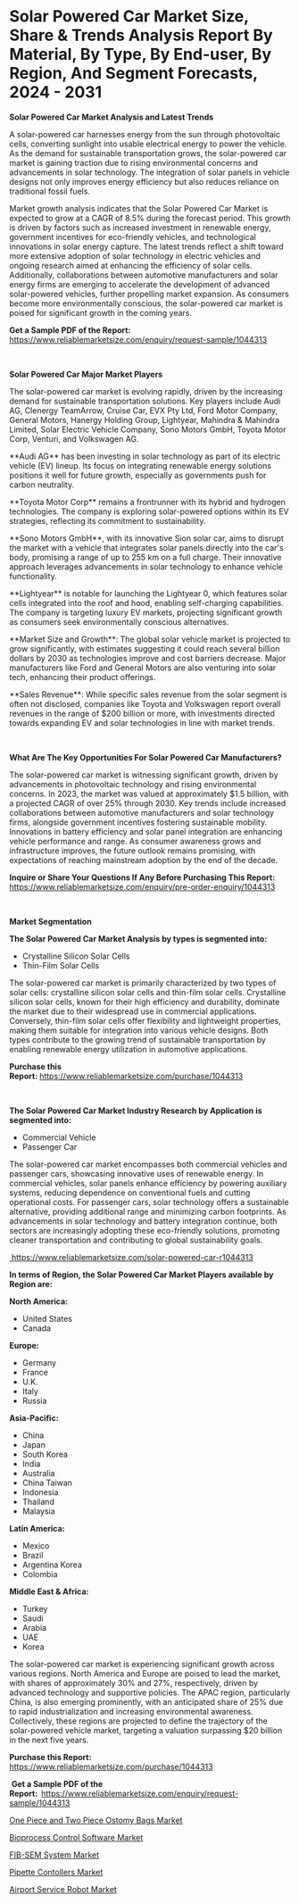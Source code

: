 <p><h1>Solar Powered Car Market Size, Share & Trends Analysis Report By Material, By Type, By End-user, By Region, And Segment Forecasts, 2024 - 2031</h1></p><p><strong>Solar Powered Car Market Analysis and Latest Trends</strong></p>
<p><p>A solar-powered car harnesses energy from the sun through photovoltaic cells, converting sunlight into usable electrical energy to power the vehicle. As the demand for sustainable transportation grows, the solar-powered car market is gaining traction due to rising environmental concerns and advancements in solar technology. The integration of solar panels in vehicle designs not only improves energy efficiency but also reduces reliance on traditional fossil fuels.</p><p>Market growth analysis indicates that the Solar Powered Car Market is expected to grow at a CAGR of 8.5% during the forecast period. This growth is driven by factors such as increased investment in renewable energy, government incentives for eco-friendly vehicles, and technological innovations in solar energy capture. The latest trends reflect a shift toward more extensive adoption of solar technology in electric vehicles and ongoing research aimed at enhancing the efficiency of solar cells. Additionally, collaborations between automotive manufacturers and solar energy firms are emerging to accelerate the development of advanced solar-powered vehicles, further propelling market expansion. As consumers become more environmentally conscious, the solar-powered car market is poised for significant growth in the coming years.</p></p>
<p><strong>Get a Sample PDF of the Report:&nbsp;</strong> <a href="https://www.reliablemarketsize.com/enquiry/request-sample/1044313?utm_campaign=1105&utm_medium=2&utm_source=Github&utm_content=ia&utm_term=02112024&utm_id=solar-powered-car">https://www.reliablemarketsize.com/enquiry/request-sample/1044313</a></p>
<p>&nbsp;</p>
<p><strong>Solar Powered Car Major Market Players</strong></p>
<p><p>The solar-powered car market is evolving rapidly, driven by the increasing demand for sustainable transportation solutions. Key players include Audi AG, Clenergy TeamArrow, Cruise Car, EVX Pty Ltd, Ford Motor Company, General Motors, Hanergy Holding Group, Lightyear, Mahindra & Mahindra Limited, Solar Electric Vehicle Company, Sono Motors GmbH, Toyota Motor Corp, Venturi, and Volkswagen AG.</p><p>**Audi AG** has been investing in solar technology as part of its electric vehicle (EV) lineup. Its focus on integrating renewable energy solutions positions it well for future growth, especially as governments push for carbon neutrality.</p><p>**Toyota Motor Corp** remains a frontrunner with its hybrid and hydrogen technologies. The company is exploring solar-powered options within its EV strategies, reflecting its commitment to sustainability.</p><p>**Sono Motors GmbH**, with its innovative Sion solar car, aims to disrupt the market with a vehicle that integrates solar panels directly into the car's body, promising a range of up to 255 km on a full charge. Their innovative approach leverages advancements in solar technology to enhance vehicle functionality.</p><p>**Lightyear** is notable for launching the Lightyear 0, which features solar cells integrated into the roof and hood, enabling self-charging capabilities. The company is targeting luxury EV markets, projecting significant growth as consumers seek environmentally conscious alternatives.</p><p>**Market Size and Growth**: The global solar vehicle market is projected to grow significantly, with estimates suggesting it could reach several billion dollars by 2030 as technologies improve and cost barriers decrease. Major manufacturers like Ford and General Motors are also venturing into solar tech, enhancing their product offerings.</p><p>**Sales Revenue**: While specific sales revenue from the solar segment is often not disclosed, companies like Toyota and Volkswagen report overall revenues in the range of $200 billion or more, with investments directed towards expanding EV and solar technologies in line with market trends.</p></p>
<p>&nbsp;</p>
<p><strong>What Are The Key Opportunities For Solar Powered Car Manufacturers?</strong></p>
<p><p>The solar-powered car market is witnessing significant growth, driven by advancements in photovoltaic technology and rising environmental concerns. In 2023, the market was valued at approximately $1.5 billion, with a projected CAGR of over 25% through 2030. Key trends include increased collaborations between automotive manufacturers and solar technology firms, alongside government incentives fostering sustainable mobility. Innovations in battery efficiency and solar panel integration are enhancing vehicle performance and range. As consumer awareness grows and infrastructure improves, the future outlook remains promising, with expectations of reaching mainstream adoption by the end of the decade.</p></p>
<p><strong>Inquire or Share Your Questions If Any Before Purchasing This Report:</strong> <a href="https://www.reliablemarketsize.com/enquiry/pre-order-enquiry/1044313?utm_campaign=1105&utm_medium=2&utm_source=Github&utm_content=ia&utm_term=02112024&utm_id=solar-powered-car">https://www.reliablemarketsize.com/enquiry/pre-order-enquiry/1044313</a></p>
<p>&nbsp;</p>
<p><strong>Market Segmentation</strong></p>
<p><strong>The Solar Powered Car Market Analysis by types is segmented into:</strong></p>
<p><ul><li>Crystalline Silicon Solar Cells</li><li>Thin-Film Solar Cells</li></ul></p>
<p><p>The solar-powered car market is primarily characterized by two types of solar cells: crystalline silicon solar cells and thin-film solar cells. Crystalline silicon solar cells, known for their high efficiency and durability, dominate the market due to their widespread use in commercial applications. Conversely, thin-film solar cells offer flexibility and lightweight properties, making them suitable for integration into various vehicle designs. Both types contribute to the growing trend of sustainable transportation by enabling renewable energy utilization in automotive applications.</p></p>
<p><strong>Purchase this Report:&nbsp;</strong><a href="https://www.reliablemarketsize.com/purchase/1044313?utm_campaign=1105&utm_medium=2&utm_source=Github&utm_content=ia&utm_term=02112024&utm_id=solar-powered-car">https://www.reliablemarketsize.com/purchase/1044313</a></p>
<p>&nbsp;</p>
<p><strong>The Solar Powered Car Market Industry Research by Application is segmented into:</strong></p>
<p><ul><li>Commercial Vehicle</li><li>Passenger Car</li></ul></p>
<p><p>The solar-powered car market encompasses both commercial vehicles and passenger cars, showcasing innovative uses of renewable energy. In commercial vehicles, solar panels enhance efficiency by powering auxiliary systems, reducing dependence on conventional fuels and cutting operational costs. For passenger cars, solar technology offers a sustainable alternative, providing additional range and minimizing carbon footprints. As advancements in solar technology and battery integration continue, both sectors are increasingly adopting these eco-friendly solutions, promoting cleaner transportation and contributing to global sustainability goals.</p></p>
<p><a href="https://www.reliablemarketsize.com/solar-powered-car-r1044313?utm_campaign=1105&utm_medium=2&utm_source=Github&utm_content=ia&utm_term=02112024&utm_id=solar-powered-car">&nbsp;https://www.reliablemarketsize.com/solar-powered-car-r1044313</a></p>
<p><strong>In terms of Region, the Solar Powered Car Market Players available by Region are:</strong></p>
<p>
    <p> <strong> North America: </strong>
        <ul>
            <li>United States</li>
            <li>Canada</li>
        </ul>
        </p> 
    <p> <strong> Europe: </strong>
        <ul>
            <li>Germany</li>
            <li>France</li>
            <li>U.K.</li>
            <li>Italy</li>
            <li>Russia</li>
        </ul>
        </p> 
    <p> <strong> Asia-Pacific: </strong>
        <ul>
            <li>China</li>
            <li>Japan</li>
            <li>South Korea</li>
            <li>India</li>
            <li>Australia</li>
            <li>China Taiwan</li>
            <li>Indonesia</li>
            <li>Thailand</li>
            <li>Malaysia</li>
        </ul>
        </p> 
    <p> <strong> Latin America: </strong>
        <ul>
            <li>Mexico</li>
            <li>Brazil</li>
            <li>Argentina Korea</li>
            <li>Colombia</li>
        </ul>
        </p> 
    <p> <strong> Middle East & Africa: </strong>
        <ul>
            <li>Turkey</li>
            <li>Saudi</li>
            <li>Arabia</li>
            <li>UAE</li>
            <li>Korea</li>
        </ul>
    </p>
    </p>
<p><p>The solar-powered car market is experiencing significant growth across various regions. North America and Europe are poised to lead the market, with shares of approximately 30% and 27%, respectively, driven by advanced technology and supportive policies. The APAC region, particularly China, is also emerging prominently, with an anticipated share of 25% due to rapid industrialization and increasing environmental awareness. Collectively, these regions are projected to define the trajectory of the solar-powered vehicle market, targeting a valuation surpassing $20 billion in the next five years.</p></p>
<p><strong>Purchase this Report: </strong><a href="https://www.reliablemarketsize.com/purchase/1044313?utm_campaign=1105&utm_medium=2&utm_source=Github&utm_content=ia&utm_term=02112024&utm_id=solar-powered-car">https://www.reliablemarketsize.com/purchase/1044313</a></p>
<p>&nbsp;<strong>Get a Sample PDF of the Report:&nbsp;&nbsp;</strong><a href="https://www.reliablemarketsize.com/enquiry/request-sample/1044313?utm_campaign=1105&utm_medium=2&utm_source=Github&utm_content=ia&utm_term=02112024&utm_id=solar-powered-car">https://www.reliablemarketsize.com/enquiry/request-sample/1044313</a></p>
<p><strong></strong></p>
<p><p><a href="https://issuu.com/reportprime-2/docs/one-piece-and-two-piece-ostomy-bags_58ee1f4825342a?utm_campaign=1105&utm_medium=2&utm_source=Github&utm_content=ia&utm_term=02112024&utm_id=solar-powered-car">One Piece and Two Piece Ostomy Bags Market</a></p><p><a href="https://www.linkedin.com/pulse/bioprocess-control-software-market-evolution-global-trends-cqhof?utm_campaign=1105&utm_medium=2&utm_source=Github&utm_content=ia&utm_term=02112024&utm_id=solar-powered-car">Bioprocess Control Software Market</a></p><p><a href="https://www.linkedin.com/pulse/fib-sem-system-market-overview-global-trends-future-prospects-5lvbf?utm_campaign=1105&utm_medium=2&utm_source=Github&utm_content=ia&utm_term=02112024&utm_id=solar-powered-car">FIB-SEM System Market</a></p><p><a href="https://www.linkedin.com/pulse/pipette-contollers-market-share-size-trends-industry-analysis-xdvrf?utm_campaign=1105&utm_medium=2&utm_source=Github&utm_content=ia&utm_term=02112024&utm_id=solar-powered-car">Pipette Contollers Market</a></p><p><a href="https://www.linkedin.com/pulse/airport-service-robot-market-size-share-growth-analysis-type-e5bef?utm_campaign=1105&utm_medium=2&utm_source=Github&utm_content=ia&utm_term=02112024&utm_id=solar-powered-car">Airport Service Robot Market</a></p></p>